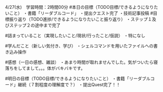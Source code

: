 4/27(水)　学習時間：2時間00分
#本日の目標（TODO目標/できるようになりたいこと）
・書籍「リーダブルコード」
・提出クエスト完了
・技術記事投稿
#目標振り返り（TODO進捗/できるようになりたいこと振り返り）
・ステップ１及びステップ２の途中まで完了

#詰まっていること（実現したいこと/現状/行ったこと/仮説）
・特になし

#学んだこと（新しい気付き、学び）
・シェルコマンドを用いたファイルへの書き込み操作
 
#感想（一日の感想、雑談）
・あまり時間が取れませんでした。気がついたら寝落ちをしてまして。。。体がバキバキです。

#明日の目標（TODO目標/できるようになりたいこと）
・書籍「リーダブルコード」継続（７割程度の理解度で？）
・提出Quest完了！！
